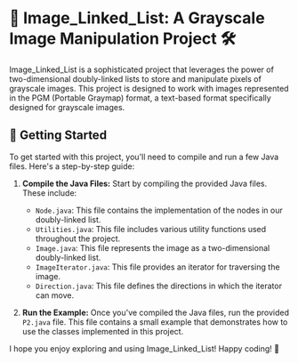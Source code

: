 # 🎨 Image_Linked_List: A Grayscale Image Manipulation Project 🛠️

Image_Linked_List is a sophisticated project that leverages the power of two-dimensional doubly-linked lists to store and manipulate pixels of grayscale images. This project is designed to work with images represented in the PGM (Portable Graymap) format, a text-based format specifically designed for grayscale images.

## 🚀 Getting Started

To get started with this project, you'll need to compile and run a few Java files. Here's a step-by-step guide:

1. **Compile the Java Files:** Start by compiling the provided Java files. These include:
    - `Node.java`: This file contains the implementation of the nodes in our doubly-linked list.
    - `Utilities.java`: This file includes various utility functions used throughout the project.
    - `Image.java`: This file represents the image as a two-dimensional doubly-linked list.
    - `ImageIterator.java`: This file provides an iterator for traversing the image.
    - `Direction.java`: This file defines the directions in which the iterator can move.

2. **Run the Example:** Once you've compiled the Java files, run the provided `P2.java` file. This file contains a small example that demonstrates how to use the classes implemented in this project.

I hope you enjoy exploring and using Image_Linked_List! Happy coding! 🚀